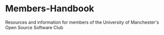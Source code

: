 # Members-Handbook
Resources and information for members of the University of Manchester's Open Source Software Club

